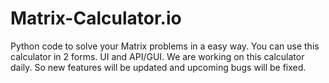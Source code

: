 # Matrix-Calculator.io
Python code to solve your Matrix problems in a easy way. You can use this calculator in 2 forms. UI and API/GUI. We are working on this calculator daily. So new features will be updated and upcoming bugs will be fixed.
